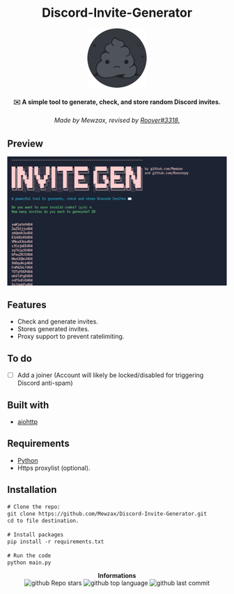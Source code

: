 <h1 align="center">Discord-Invite-Generator</h1>

<p align="center">
<img src="./logo.png">
</p>

<h4 align='center'>✉️ A simple tool to generate, check, and store random Discord invites.</h4>
<h6 align='center'>Made by Mewzax, revised by <a href="https://github.com/RooverPY/">Roover#3318.</a></h6>

## Preview

<img src="./preview.png">

## Features

- Check and generate invites.
- Stores generated invites.
- Proxy support to prevent ratelimiting.

## To do

- [ ] Add a joiner (Account will likely be locked/disabled for triggering Discord anti-spam)

## Built with

- [aiohttp](https://docs.aiohttp.org/en/stable/)

## Requirements

- [Python](https://www.python.org/downloads/)
- Https proxylist (optional).

## Installation

```t
# Clone the repo:
git clone https://github.com/Mewzax/Discord-Invite-Generator.git
cd to file destination.

# Install packages
pip install -r requirements.txt

# Run the code
python main.py
```

<p align="center"> 
    <b>Informations</b><br>
    <img alt="github Repo stars" src="https://img.shields.io/github/stars/Mewzax/Discord-Invite-Generator?style=social">
    <img alt="github top language" src="https://img.shields.io/github/languages/top/Mewzax/Discord-Invite-Generator">
    <img alt="github last commit" src="https://img.shields.io/github/last-commit/Mewzax/Discord-Invite-Generator">
</p>
